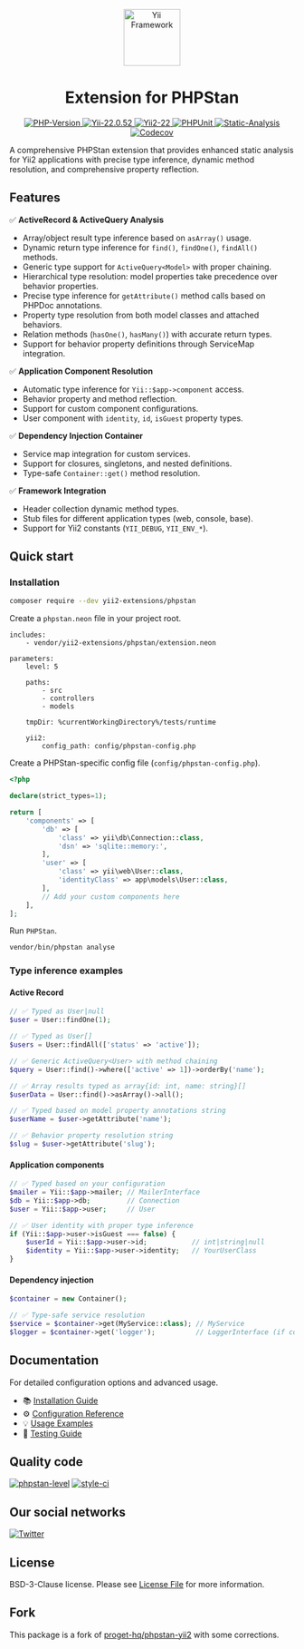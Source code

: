 <p align="center">
    <a href="https://github.com/yii2-extensions/phpstan" target="_blank">
        <img src="https://www.yiiframework.com/image/yii_logo_light.svg" height="100px;" alt="Yii Framework">
    </a>
    <h1 align="center">Extension for PHPStan</h1>
</p>

<p align="center">
    <a href="https://www.php.net/releases/8.1/en.php" target="_blank">
        <img src="https://img.shields.io/badge/PHP-%3E%3D8.1-787CB5" alt="PHP-Version">
    </a>
    <a href="https://github.com/yiisoft/yii2/tree/2.0.52" target="_blank">
        <img src="https://img.shields.io/badge/Yii2%20-2.0.52-blue" alt="Yii-22.0.52">
    </a>
    <a href="https://github.com/yiisoft/yii2/tree/22.0" target="_blank">
        <img src="https://img.shields.io/badge/Yii2%20-22-blue" alt="Yii2-22">
    </a>    
    <a href="https://github.com/yii2-extensions/phpstan/actions/workflows/build.yml" target="_blank">
        <img src="https://github.com/yii2-extensions/phpstan/actions/workflows/build.yml/badge.svg" alt="PHPUnit">
    </a>
    <a href="https://github.com/yii2-extensions/phpstan/actions/workflows/static.yml" target="_blank">        
        <img src="https://github.com/yii2-extensions/phpstan/actions/workflows/static.yml/badge.svg" alt="Static-Analysis">
    </a>          
    <a href="https://codecov.io/gh/yii2-extensions/phpstan" target="_blank">
        <img src="https://codecov.io/gh/yii2-extensions/phpstan/branch/main/graph/badge.svg?token=MF0XUGVLYC" alt="Codecov">
    </a>  
</p>

A comprehensive PHPStan extension that provides enhanced static analysis for Yii2 applications with precise type 
inference, dynamic method resolution, and comprehensive property reflection.

## Features

✅ **ActiveRecord & ActiveQuery Analysis**
- Array/object result type inference based on `asArray()` usage.
- Dynamic return type inference for `find()`, `findOne()`, `findAll()` methods.
- Generic type support for `ActiveQuery<Model>` with proper chaining.
- Hierarchical type resolution: model properties take precedence over behavior properties.
- Precise type inference for `getAttribute()` method calls based on PHPDoc annotations.
- Property type resolution from both model classes and attached behaviors.
- Relation methods (`hasOne()`, `hasMany()`) with accurate return types.
- Support for behavior property definitions through ServiceMap integration.

✅ **Application Component Resolution**
- Automatic type inference for `Yii::$app->component` access.
- Behavior property and method reflection.
- Support for custom component configurations.
- User component with `identity`, `id`, `isGuest` property types.

✅ **Dependency Injection Container**
- Service map integration for custom services.
- Support for closures, singletons, and nested definitions.
- Type-safe `Container::get()` method resolution.

✅ **Framework Integration**
- Header collection dynamic method types.
- Stub files for different application types (web, console, base).
- Support for Yii2 constants (`YII_DEBUG`, `YII_ENV_*`).

## Quick start

### Installation

```bash
composer require --dev yii2-extensions/phpstan
```

Create a `phpstan.neon` file in your project root.

```neon
includes:
    - vendor/yii2-extensions/phpstan/extension.neon

parameters:
    level: 5
    
    paths:
        - src
        - controllers
        - models

    tmpDir: %currentWorkingDirectory%/tests/runtime        
    
    yii2:
        config_path: config/phpstan-config.php
```

Create a PHPStan-specific config file (`config/phpstan-config.php`).

```php
<?php

declare(strict_types=1);

return [
    'components' => [
        'db' => [
            'class' => yii\db\Connection::class,
            'dsn' => 'sqlite::memory:',
        ],
        'user' => [
            'class' => yii\web\User::class,
            'identityClass' => app\models\User::class,
        ],
        // Add your custom components here
    ],
];
```

Run `PHPStan`.

```bash
vendor/bin/phpstan analyse
```

### Type inference examples

#### Active Record

```php
// ✅ Typed as User|null
$user = User::findOne(1);

// ✅ Typed as User[]
$users = User::findAll(['status' => 'active']);

// ✅ Generic ActiveQuery<User> with method chaining
$query = User::find()->where(['active' => 1])->orderBy('name');

// ✅ Array results typed as array{id: int, name: string}[]
$userData = User::find()->asArray()->all();

// ✅ Typed based on model property annotations string
$userName = $user->getAttribute('name');

// ✅ Behavior property resolution string
$slug = $user->getAttribute('slug');
```

#### Application components

```php
// ✅ Typed based on your configuration
$mailer = Yii::$app->mailer; // MailerInterface
$db = Yii::$app->db;         // Connection
$user = Yii::$app->user;     // User

// ✅ User identity with proper type inference
if (Yii::$app->user->isGuest === false) {
    $userId = Yii::$app->user->id;           // int|string|null
    $identity = Yii::$app->user->identity;   // YourUserClass
}
```

#### Dependency injection

```php
$container = new Container();

// ✅ Type-safe service resolution
$service = $container->get(MyService::class); // MyService
$logger = $container->get('logger');          // LoggerInterface (if configured)
```

## Documentation

For detailed configuration options and advanced usage.

- 📚 [Installation Guide](docs/installation.md)
- ⚙️ [Configuration Reference](docs/configuration.md)
- 💡 [Usage Examples](docs/examples.md)
- 🧪 [Testing Guide](docs/testing.md)

## Quality code

[![phpstan-level](https://img.shields.io/badge/PHPStan%20level-max-blue)](https://github.com/yii2-extensions/phpstan/actions/workflows/static.yml)
[![style-ci](https://github.styleci.io/repos/701347895/shield?branch=main)](https://github.styleci.io/repos/701347895?branch=main)

## Our social networks

[![Twitter](https://img.shields.io/badge/twitter-follow-1DA1F2?logo=twitter&logoColor=1DA1F2&labelColor=555555?style=flat)](https://twitter.com/Terabytesoftw)

## License

BSD-3-Clause license. Please see [License File](LICENSE.md) for more information.

## Fork 

This package is a fork of [proget-hq/phpstan-yii2](https://github.com/proget-hq/phpstan-yii2) with some corrections.
